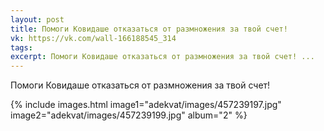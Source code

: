 ```yaml
---
layout: post
title: Помоги Ковидаше отказаться от размножения за твой счет!
vk: https://vk.com/wall-166188545_314
tags: 
excerpt: Помоги Ковидаше отказаться от размножения за твой счет! ...
---
```

Помоги Ковидаше отказаться от размножения за твой счет!

{% include images.html image1="adekvat/images/457239197.jpg" image2="adekvat/images/457239199.jpg" album="2" %}